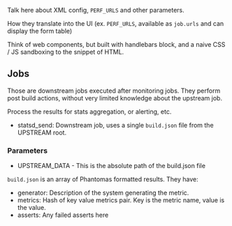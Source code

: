 
Talk here about XML config, `PERF_URLS` and other parameters.

How they translate into the UI (ex. `PERF_URLS`, available as `job.urls` and can display the form table)

Think of web components, but built with handlebars block, and a naive
CSS / JS sandboxing to the snippet of HTML.

## Jobs

Those are downstream jobs executed after monitoring jobs. They perform
post build actions, without very limited knowledge about the upstream
job.

Process the results for stats aggregation, or alerting, etc.

- statsd_send: Downstream job, uses a single `build.json` file from the
  UPSTREAM root.

### Parameters

- UPSTREAM_DATA - This is the absolute path of the build.json file

`build.json` is an array of Phantomas formatted results. They have:

- generator: Description of the system generating the metric.
- metrics: Hash of key value metrics pair. Key is the metric name, value
  is the value.
- asserts: Any failed asserts here
